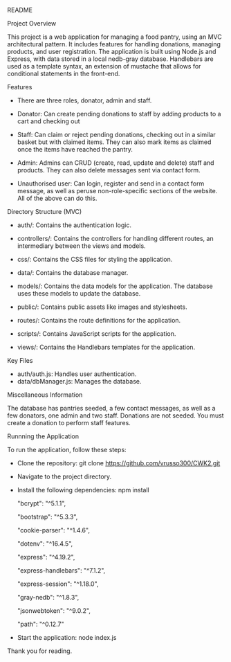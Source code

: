 README


Project Overview 

This project is a web application for managing a food pantry, using an MVC architectural pattern. It includes features for handling donations, managing products, and user registration. The application is built using Node.js and Express, with data stored in a local nedb-gray database. Handlebars are used as a template syntax, an extension of mustache that allows for conditional statements in the front-end.


Features

- There are three roles, donator, admin and staff.

- Donator: Can create pending donations to staff by adding products to a cart and checking out

- Staff: Can claim or reject pending donations, checking out in a similar basket but with claimed items. They can also mark items as claimed once the items have reached the pantry.

- Admin: Admins can CRUD (create, read, update and delete) staff and products. They can also delete messages sent via contact form.

- Unauthorised user: Can login, register and send in a contact form message, as well as peruse non-role-specific sections of the website. All of the above can do this.


Directory Structure (MVC)

- auth/: Contains the authentication logic.

- controllers/: Contains the controllers for handling different routes, an intermediary between the views and models.

- css/: Contains the CSS files for styling the application.

- data/: Contains the database manager.

- models/: Contains the data models for the application. The database uses these models to update the database.

- public/: Contains public assets like images and stylesheets.

- routes/: Contains the route definitions for the application.

- scripts/: Contains JavaScript scripts for the application.

- views/: Contains the Handlebars templates for the application.


Key Files

- auth/auth.js: Handles user authentication.
- data/dbManager.js: Manages the database.

Miscellaneous Information

The database has pantries seeded, a few contact messages, as well as a few donators, one admin and two staff.
Donations are not seeded. You must create a donation to perform staff features.


Runnning the Application

To run the application, follow these steps:

- Clone the repository: git clone https://github.com/vrusso300/CWK2.git
- Navigate to the project directory.
- Install the following dependencies: npm install


    "bcrypt": "^5.1.1",
    
    "bootstrap": "^5.3.3",
    
    "cookie-parser": "^1.4.6",
    
    "dotenv": "^16.4.5",
    
    "express": "^4.19.2",
    
    "express-handlebars": "^7.1.2",
    
    "express-session": "^1.18.0",
    
    "gray-nedb": "^1.8.3",
    
    "jsonwebtoken": "^9.0.2",
    
    "path": "^0.12.7"
    
- Start the application: node index.js

Thank you for reading.
